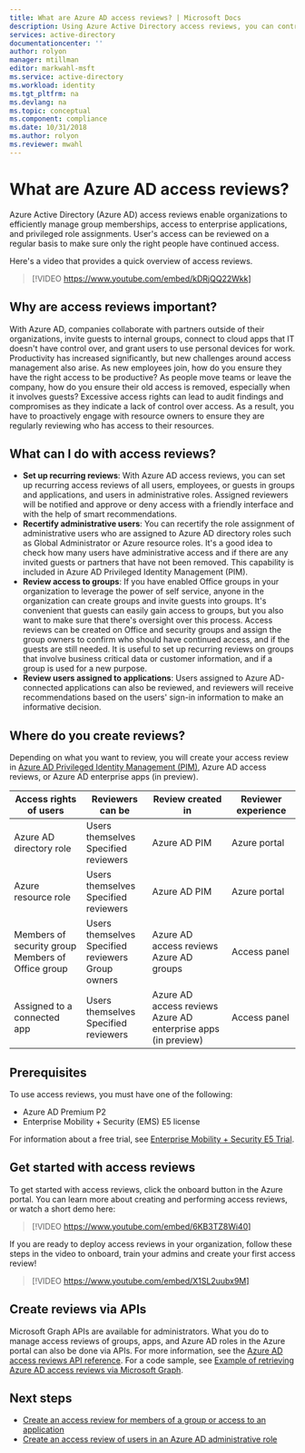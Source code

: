 ```yaml
---
title: What are Azure AD access reviews? | Microsoft Docs
description: Using Azure Active Directory access reviews, you can control group membership and application access to meet governance, risk management, and compliance initiatives in your organization.
services: active-directory
documentationcenter: ''
author: rolyon
manager: mtillman
editor: markwahl-msft
ms.service: active-directory
ms.workload: identity
ms.tgt_pltfrm: na
ms.devlang: na
ms.topic: conceptual
ms.component: compliance
ms.date: 10/31/2018
ms.author: rolyon
ms.reviewer: mwahl
---
```


# What are Azure AD access reviews?

Azure Active Directory (Azure AD) access reviews enable organizations to efficiently manage group memberships, access to enterprise applications, and privileged role assignments. User's access can be reviewed on a regular basis to make sure only the right people have continued access.

Here's a video that provides a quick overview of access reviews.

>[!VIDEO https://www.youtube.com/embed/kDRjQQ22Wkk]

## Why are access reviews important?

With Azure AD, companies collaborate with partners outside of their organizations, invite guests to internal groups, connect to cloud apps that IT doesn't have control over, and grant users to use personal devices for work. Productivity has increased significantly, but new challenges around access management also arise. As new employees join, how do you ensure they have the right access to be productive? As people move teams or leave the company, how do you ensure their old access is removed, especially when it involves guests? Excessive access rights can lead to audit findings and compromises as they indicate a lack of control over access. As a result, you have to proactively engage with resource owners to ensure they are regularly reviewing who has access to their resources.

## What can I do with access reviews?

- **Set up recurring reviews**: With Azure AD access reviews, you can set up recurring access reviews of all users, employees, or guests in groups and applications, and users in administrative roles. Assigned reviewers will be notified and approve or deny access with a friendly interface and with the help of smart recommendations.
- **Recertify administrative users**: You can recertify the role assignment of administrative users who are assigned to Azure AD directory roles such as Global Administrator or Azure resource roles. It's a good idea to check how many users have administrative access and if there are any invited guests or partners that have not been removed. This capability is included in Azure AD Privileged Identity Management (PIM).
- **Review access to groups**: If you have enabled Office groups in your organization to leverage the power of self service, anyone in the organization can create groups and invite guests into groups. It's convenient that guests can easily gain access to groups, but you also want to make sure that there's oversight over this process. Access reviews can be created on Office and security groups and assign the group owners to confirm who should have continued access, and if the guests are still needed. It is useful to set up recurring reviews on groups that involve business critical data or customer information, and if a group is used for a new purpose.
- **Review users assigned to applications**: Users assigned to Azure AD-connected applications can also be reviewed, and reviewers will receive recommendations based on the users' sign-in information to make an informative decision.

## Where do you create reviews?

Depending on what you want to review, you will create your access review in [Azure AD Privileged Identity Management (PIM)](../privileged-identity-management/pim-how-to-start-security-review.md), Azure AD access reviews, or Azure AD enterprise apps (in preview).

| Access rights of users | Reviewers can be | Review created in | Reviewer experience |
| --- | --- | --- | --- |
| Azure AD directory role | Users themselves</br>Specified reviewers | Azure AD PIM | Azure portal |
| Azure resource role | Users themselves</br>Specified reviewers | Azure AD PIM | Azure portal |
| Members of security group</br>Members of Office group | Users themselves</br>Specified reviewers</br>Group owners | Azure AD access reviews</br>Azure AD groups | Access panel |
| Assigned to a connected app | Users themselves</br>Specified reviewers | Azure AD access reviews</br>Azure AD enterprise apps (in preview) | Access panel |

## Prerequisites

To use access reviews, you must have one of the following:

- Azure AD Premium P2
- Enterprise Mobility + Security (EMS) E5 license

For information about a free trial, see [Enterprise Mobility + Security E5 Trial](http://aka.ms/emse5trial).

## Get started with access reviews

To get started with access reviews, click the onboard button in the Azure portal. You can learn more about creating and performing access reviews, or watch a short demo here:

>[!VIDEO https://www.youtube.com/embed/6KB3TZ8Wi40]

If you are ready to deploy access reviews in your organization, follow these steps in the video to onboard, train your admins and create your first access review!

>[!VIDEO https://www.youtube.com/embed/X1SL2uubx9M]

## Create reviews via APIs

Microsoft Graph APIs are available for administrators. What you do to manage access reviews of groups, apps, and Azure AD roles in the Azure portal can also be done via APIs. For more information, see the [Azure AD access reviews API reference](https://developer.microsoft.com/en-us/graph/docs/api-reference/beta/resources/accessreviews_root). For a code sample, see [Example of retrieving Azure AD access reviews via Microsoft Graph](https://techcommunity.microsoft.com/t5/Azure-Active-Directory/Example-of-retrieving-Azure-AD-access-reviews-via-Microsoft/m-p/236096).

## Next steps

- [Create an access review for members of a group or access to an application](create-access-review.md)
- [Create an access review of users in an Azure AD administrative role](../privileged-identity-management/pim-how-to-start-security-review.md)
